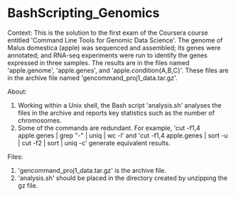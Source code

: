 # BashScripting_Genomics
Context: This is the solution to the first exam of the Coursera course entitled 'Command Line Tools for Genomic Data Science'. The genome of Malus domestica (apple) was sequenced and assembled; its genes were annotated; and RNA-seq experiments were run to identify the genes expressed in three samples. The results are in the files named 'apple.genome', 'apple.genes', and 'apple.condition{A,B,C}'. These files are in the archive file named 'gencommand_proj1_data.tar.gz'.

About:
1. Working within a Unix shell, the Bash script 'analysis.sh' analyses the files in the archive and reports key statistics such as the number of chromosomes.
2. Some of the commands are redundant. For example, 'cut -f1,4 apple.genes | grep "-" | uniq | wc -l' and 'cut -f1,4 apple.genes | sort -u | cut -f2 | sort | uniq -c' generate equivalent results.

Files:
1. 'gencommand_proj1_data.tar.gz' is the archive file.
2. 'analysis.sh' should be placed in the directory created by unzipping the gz file.
